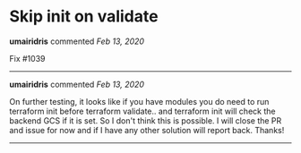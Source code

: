 # Skip init on validate

**umairidris** commented *Feb 13, 2020*

Fix #1039 
<br />
***


**umairidris** commented *Feb 13, 2020*

On further testing, it looks like if you have modules you do need to run terraform init before terraform validate.. and terraform init will check the backend GCS if it is set. So I don't think this is possible. I will close the PR and issue for now and if I have any other solution will report back. Thanks!
***

